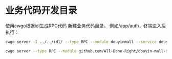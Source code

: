 # 业务代码开发目录


使用cwgo根据idl生成RPC代码
新建业务代码目录，
例如/app/auth，终端进入后执行：
```bash
cwgo server -I ../../idl/ --type RPC --module douyinmall --service douyinmall --idl ../../idl/auth.proto

cwgo server --type RPC --module github.com/All-Done-Right/douyin-mall-microservice/app/auth --service auth -I ../../idl --idl ../../idl/auth.proto --pass "-use github.com/All-Done-Right/douyin-mall-microservice/rpc_gen/kitex_gen"
```


